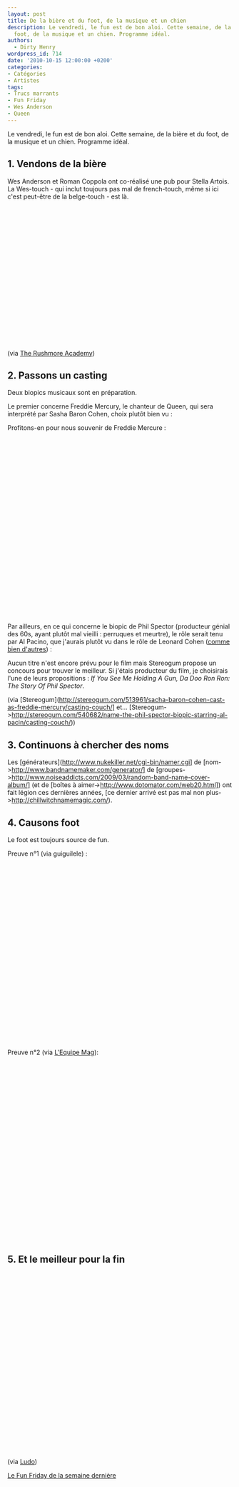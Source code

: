 ```yaml
---
layout: post
title: De la bière et du foot, de la musique et un chien
description: Le vendredi, le fun est de bon aloi. Cette semaine, de la bière et du
  foot, de la musique et un chien. Programme idéal.
authors:
  - Dirty Henry
wordpress_id: 714
date: '2010-10-15 12:00:00 +0200'
categories:
- Catégories
- Artistes
tags:
- Trucs marrants
- Fun Friday
- Wes Anderson
- Queen
---
```

Le vendredi, le fun est de bon aloi. Cette semaine, de la bière et du foot, de la musique et un chien. Programme idéal.

<h2>1. Vendons de la bière</h2>

Wes Anderson et Roman Coppola ont co-réalisé une pub pour Stella Artois. La Wes-touch - qui inclut toujours pas mal de french-touch, même si ici c'est peut-être de la belge-touch - est là.

<object width="500" height="306"><param name="movie" value="http://www.youtube.com/v/hJ3dtPlD-8Q?fs=1&hl=fr_FR"></param><param name="allowFullScreen" value="true"></param><param name="allowscriptaccess" value="always"></param><embed src="http://www.youtube.com/v/hJ3dtPlD-8Q?fs=1&hl=fr_FR" type="application/x-shockwave-flash" allowscriptaccess="always" allowfullscreen="true" width="500" height="306"></embed></object>

(via [The Rushmore Academy](http://rushmoreacademy.com/2010/10/11/wes-anderson-and-roman-coppolas-ad-for-stella-artois))

<h2>2. Passons un casting</h2>

Deux biopics musicaux sont en préparation.

Le premier concerne Freddie Mercury, le chanteur de Queen, qui sera interprété par Sasha Baron Cohen, choix plutôt bien vu :

<img419>

Profitons-en pour nous souvenir de Freddie Mercure :

<object width="500" height="400"><param name="movie" value="http://www.youtube.com/v/iTq0jtCoPGo?fs=1&hl=fr_FR"></param><param name="allowFullScreen" value="true"></param><param name="allowscriptaccess" value="always"></param><embed src="http://www.youtube.com/v/iTq0jtCoPGo?fs=1&hl=fr_FR" type="application/x-shockwave-flash" allowscriptaccess="always" allowfullscreen="true" width="500" height="400"></embed></object>

Par ailleurs, en ce qui concerne le biopic de Phil Spector (producteur génial des 60s, ayant plutôt mal vieilli : perruques et meurtre), le rôle serait tenu par Al Pacino, que j'aurais plutôt vu dans le rôle de Leonard Cohen ([comme bien d'autres](http://i2.pinger.pl/pgr390/ea0abce00029a3bd4a147b97/al-pacino-totally-looks-like-leonard-cohen.jpg)) :

<img420>

Aucun titre n'est encore prévu pour le film mais Stereogum propose un concours pour trouver le meilleur. Si j'étais producteur du film, je choisirais l'une de leurs propositions : *If You See Me Holding A Gun, Da Doo Ron Ron: The Story Of Phil Spector*.

(via [Stereogum](http://stereogum.com/513961/sacha-baron-cohen-cast-as-freddie-mercury/casting-couch/] et… [Stereogum->http://stereogum.com/540682/name-the-phil-spector-biopic-starring-al-pacin/casting-couch/))

<h2>3. Continuons à chercher des noms</h2>

Les [générateurs](http://www.nukekiller.net/cgi-bin/namer.cgi] de [nom->http://www.bandnamemaker.com/generator/] de [groupes->http://www.noiseaddicts.com/2009/03/random-band-name-cover-album/] (et de [boîtes à aimer->http://www.dotomator.com/web20.html]) ont fait légion ces dernières années, [ce dernier arrivé est pas mal non plus->http://chillwitchnamemagic.com/).

<h2>4. Causons foot</h2>

Le foot est toujours source de fun.

Preuve n°1 (via guiguilele) :

<object width="500" height="400"><param name="movie" value="http://www.youtube.com/v/1T62VafD6a4?fs=1&hl=fr_FR"></param><param name="allowFullScreen" value="true"></param><param name="allowscriptaccess" value="always"></param><embed src="http://www.youtube.com/v/1T62VafD6a4?fs=1&hl=fr_FR" type="application/x-shockwave-flash" allowscriptaccess="always" allowfullscreen="true" width="500" height="400"></embed></object>

Preuve n°2 (via [L'Equipe Mag](http://www.lequipemag.fr/EquipeMag/Insolite/une-simulation-ridicule-20101011_162859.html)):

<object width="500" height="400"><param name="movie" value="http://www.youtube.com/v/dP5rEffhXfo?fs=1&hl=fr_FR"></param><param name="allowFullScreen" value="true"></param><param name="allowscriptaccess" value="always"></param><embed src="http://www.youtube.com/v/dP5rEffhXfo?fs=1&hl=fr_FR" type="application/x-shockwave-flash" allowscriptaccess="always" allowfullscreen="true" width="500" height="400"></embed></object>

<h2>5. Et le meilleur pour la fin</h2>

<object width="500" height="400"><param name="movie" value="http://www.youtube.com/v/P9Fyey4D5hg?fs=1&hl=fr_FR"></param><param name="allowFullScreen" value="true"></param><param name="allowscriptaccess" value="always"></param><embed src="http://www.youtube.com/v/P9Fyey4D5hg?fs=1&hl=fr_FR" type="application/x-shockwave-flash" allowscriptaccess="always" allowfullscreen="true" width="500" height="400"></embed></object>

(via [Ludo](http://www.geeek.org/post/jesse-:-mon-nouvel-assistant-personnel-930))

[Le Fun Friday de la semaine dernière](711)
